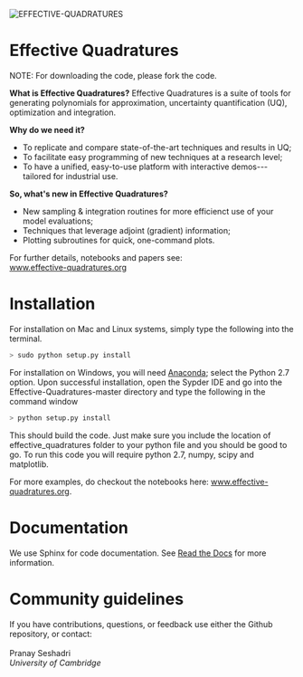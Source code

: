 ![EFFECTIVE-QUADRATURES](https://static.wixstatic.com/media/dad873_3938470ea83849db8b53716c94dd20e8~mv2.png/v1/fill/w_269,h_66,al_c,usm_0.66_1.00_0.01/dad873_3938470ea83849db8b53716c94dd20e8~mv2.png)

# Effective Quadratures
NOTE: For downloading the code, please fork the code.

**What is Effective Quadratures?**
Effective Quadratures is a suite of tools for generating polynomials for approximation, uncertainty quantification (UQ), optimization and integration.  

**Why do we need it?**
* To replicate and compare state-of-the-art techniques and results in UQ;
* To facilitate easy programming of new techniques at a research level;
* To have a unified, easy-to-use platform with interactive demos---tailored for industrial use.

**So, what's new in Effective Quadratures?**
* New sampling & integration routines for more efficienct use of your model evaluations;
* Techniques that leverage adjoint (gradient) information;
* Plotting subroutines for quick, one-command plots.

For further details, notebooks and papers see:
<br>
www.effective-quadratures.org
<br>

# Installation
For installation on Mac and Linux systems, simply type the following into the terminal. 
```bash
> sudo python setup.py install
```
For installation on Windows, you will need [Anaconda](https://www.continuum.io/downloads#windows); select the Python 2.7 option. Upon successful installation, open the Sypder IDE and go into the Effective-Quadratures-master directory and type the following in the command window
```bash
> python setup.py install
```
This should build the code. Just make sure you include the location of effective_quadratures folder to your python file and you should be good to go. To run this code you will require python 2.7, numpy, scipy and matplotlib. 

For more examples, do checkout the notebooks here: www.effective-quadratures.org.
# Documentation
We use Sphinx for code documentation. See [Read the Docs](http://www-edc.eng.cam.ac.uk/~ps583/docs/) for more information. 

# Community guidelines
If you have contributions, questions, or feedback use either the Github repository, or contact:<br>
<br>
Pranay Seshadri <br>
*University of Cambridge* <br>
